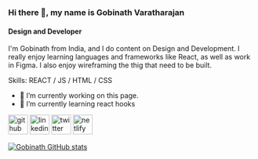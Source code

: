 ### Hi there 👋, my name is Gobinath Varatharajan
#### Design and Developer


I'm Gobinath from India, and I do content on Design and Development. I really enjoy learning languages and frameworks like React, as well as work in Figma. I also enjoy wireframing the thig that need to be built.

Skills: REACT / JS / HTML / CSS

- 🔭 I’m currently working on this page.
- 🌱 I’m currently learning react hooks 

[<img src='https://cdn.jsdelivr.net/npm/simple-icons@3.0.1/icons/github.svg' alt='github' height='40'>](https://github.com/https://github.com/Gobinath24/)  [<img src='https://cdn.jsdelivr.net/npm/simple-icons@3.0.1/icons/linkedin.svg' alt='linkedin' height='40'>](https://www.linkedin.com/in/https://www.linkedin.com/in/gobinath-v-4103201a8//)  [<img src='https://cdn.jsdelivr.net/npm/simple-icons@3.0.1/icons/twitter.svg' alt='twitter' height='40'>](https://twitter.com/https://twitter.com/Gobinath_VB)  [<img src='https://cdn.jsdelivr.net/npm/simple-icons@3.0.1/icons/netlify.svg' alt='netlify' height='40'>](https://gobinathportfolio.netlify.app/)

[![Gobinath GitHub stats](https://github-readme-stats.vercel.app/api?username=Gobinath24)](https://github.com/Gobinath24/github-readme-stats)

